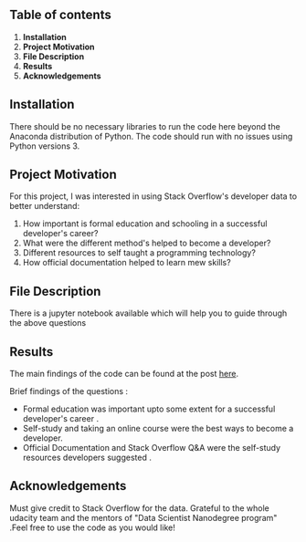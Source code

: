 ## Table of contents

  1. **Installation**
  2. **Project Motivation**
  3. **File Description**
  4. **Results**
  5. **Acknowledgements**
  
## Installation
There should be no necessary libraries to run the code here beyond the Anaconda distribution of Python. The code should run with no issues using Python versions 3.

## Project Motivation
For this project, I was interested in using Stack Overflow's developer data to better understand:

  1. How important is formal education and schooling in a successful developer's career?
  2. What were the different method's helped to become a developer?
  3. Different resources to self taught a programming technology?
  4. How official documentation helped to learn mew skills?
  
## File Description
   There is a jupyter notebook available which will help you to guide through the above questions 
   
## Results 
The main findings of the code can be found at the post [here](https://medium.com/@saumyagarg2299/significance-of-education-in-a-successful-developers-career-cc9ba69d59c?source=friends_link&sk=a4475b66d3927bd8389a7ea17aa52694.).

Brief findings of the questions :
  - Formal education was important upto some extent for a successful developer's career .
  - Self-study and taking an online course were the best ways to become a developer.
  - Official Documentation and Stack Overflow Q&A were the self-study resources developers suggested . 

## Acknowledgements
Must give credit to Stack Overflow for the data. Grateful to the whole udacity team and the mentors of "Data Scientist Nanodegree program" .Feel free to use the code as you would like! 
